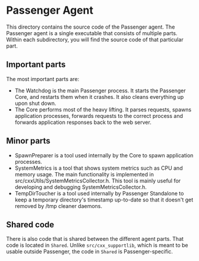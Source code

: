 # Passenger Agent

This directory contains the source code of the Passenger agent. The Passenger agent is a single executable that consists of multiple parts. Within each subdirectory, you will find the source code of that particular part.

## Important parts

The most important parts are:

 * The Watchdog is the main Passenger process. It starts the Passenger Core, and restarts them when it crashes. It also cleans everything up upon shut down.
 * The Core performs most of the heavy lifting. It parses requests, spawns application processes, forwards requests to the correct process and forwards application responses back to the web server.

## Minor parts

 * SpawnPreparer is a tool used internally by the Core to spawn application processes.
 * SystemMetrics is a tool that shows system metrics such as CPU and memory usage. The main functionality is implemented in src/cxxUtils/SystemMetricsCollector.h. This tool is mainly useful for developing and debugging SystemMetricsCollector.h.
 * TempDirToucher is a tool used internally by Passenger Standalone to keep a temporary directory's timestamp up-to-date so that it doesn't get removed by /tmp cleaner daemons.

## Shared code

There is also code that is shared between the different agent parts. That code is located in `Shared`. Unlike `src/cxx_supportlib`, which is meant to be usable outside Passenger, the code in `Shared` is Passenger-specific.
